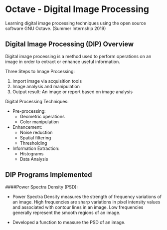# Octave - Digital Image Processing
Learning digital image processing techniques using the open source software GNU Octave. (Summer Internship 2019)

## Digital Image Processing (DIP) Overview
Digital image processing is a method used to perform operations on an image in order to extract or enhance useful information.

Three Steps to Image Processing: 
1.  Import image via acquisition tools
2.  Image analysis and manipulation
3.  Output result: An image or report based on image analysis

Digital Processing Techniques:
- Pre-processing: 
   - Geometric operations
   - Color manipulation
- Enhancement: 
   - Noise reduction
   - Spatial filtering
   - Thresholding
- Information Extraction: 
   - Histograms
   - Data Analysis 

## DIP Programs Implemented

####Power Spectra Density (PSD):
- Power Spectra Density measures the strength of frequency variations of an image. High frequencies are sharp variations in pixel intensity values and associated with contour lines in an image. Low frequencies generally represent the smooth regions of an image.

- Developed a function to measure the PSD of an image.
